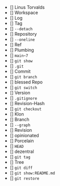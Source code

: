  * [] Linus Torvalds 
 * [] Workspace 
 * [] Log
 * [] Tag 
 * [] `--detach` 
 * [] Repository
 * [] `--oneline`
 * [] Ref
 * [] Plumbing
 * [] `main~7` 
 * [] `git show` 
 * [] `.git` 
 * [] Commit
 * [] `git branch`
 * [] blessed Repo
 * [] `git switch` 
 * [] Version 
 * [] `.gitignore` 
 * [] Revision-Hash
 * [] `git checkout`
 * [] Klon
 * [] Branch
 * [] `--graph`
 * [] Revision
 * [] opinionated
 * [] Porcelain
 * [] `HEAD`
 * [] dezentral
 * [] `git tag`
 * [] Tree
 * [] `git diff`
 * [] `git show:README.md`
 * [] `git restore`

